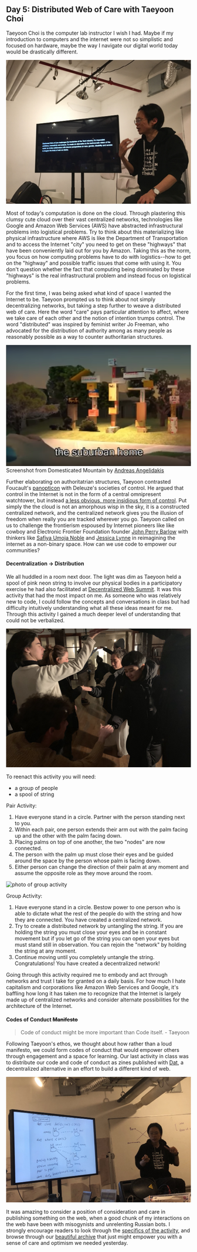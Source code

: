 ## Day 5: Distributed Web of Care with Taeyoon Choi
Taeyoon Choi is the computer lab instructor I wish I had. Maybe if my introduction to computers and the internet were not so simplistic and focused on hardware, maybe the way I navigate our digital world today would be drastically different.

!["Taeyoon teaching the Code Societies"](assets/taeyoon-1.JPG)

Most of today's computation is done on the cloud. Through plastering this clumsy cute cloud over their vast centralized networks, technologies like Google and Amazon Web Services (AWS) have abstracted infrastructural problems into logistical problems. Try to think about this materializing like physical infrastructure where AWS is like the Department of Transportation and to access the Internet "city" you need to get on these "highways" that have been conveniently laid out for you by Amazon. Taking this as the norm, you focus on how computing problems have to do with logistics--how to get on the "highway" and possible traffic issues that come with using it. You don't question whether the fact that computing being dominated by these "highways" is the real infrastructural problem and instead focus on logistical problems.

 For the first time, I was being asked what kind of space I wanted the Internet to be. Taeyoon prompted us to think about not simply decentralizing networks, but taking a step further to weave a distributed web of care. Here the word "care" pays particular attention to affect, where we take care of each other and the notion of intention trumps control. The word "distributed" was inspired by feminist writer Jo Freeman, who advocated for the distribution of authority among as many people as reasonably possible as a way to counter authoritarian structures.

!["A screenshot from Domesticated Mountain by Andreas Angelidakis."](assets/domesticated-mountain.png)
Screenshot from Domesticated Mountain by [Andreas Angelidakis](https://www.angelidakis.com/)

Further elaborating on authoritatrian structures, Taeyoon contrasted Foucault's [panopticon](https://en.wikipedia.org/wiki/Panopticon) with Deleuze's societies of control. He argued that control in the Internet is not in the form of a central omnipresent watchtower, but instead [a less obvious, more insidious form of control](https://cidadeinseguranca.files.wordpress.com/2012/02/deleuze_control.pdf).
Put simply the the cloud is not an amorphous wisp in the sky, it is a constructed centralized network, and the centralized network gives you the illusion of freedom when really you are tracked wherever you go. Taeyoon called on us to challenge the frontierism espoused by Internet pioneers like like cowboy and Electronic Frontier Foundation founder [John Perry Barlow](https://www.eff.org/deeplinks/2018/02/john-perry-barlow-internet-pioneer-1947-2018) with thinkers like [Safiya Umoja Noble](https://nyupress.org/books/9781479837243/) and [Jessica Lynne](https://www.jessicalynne.co/bio) in reimagining the internet as a non-binary space. How can we use code to empower our communities?

#### Decentralization -> Distribution
We all huddled in a room next door. The light was dim as Taeyoon held a spool of pink neon string to involve our physical bodies in a participatory exercise he had also facilitated at [Decentralized Web Summit](https://decentralizedweb.net/distributed-web-of-care/). It was this activity that had the most impact on me. As someone who was relatively new to code, I could follow the concepts and conversations in class but had difficulty intuitively understanding what all these ideas meant for me. Through this activity I gained a much deeper level of understanding that could not be verbalized.

!["photo of pair activity"](assets/pair-activity.jpg)

To reenact this activity you will need:
- a group of people
- a spool of string

Pair Activity:
1. Have everyone stand in a circle. Partner with the person standing next to you.
2. Within each pair, one person extends their arm out with the palm facing up and the other with the palm facing down.
3. Placing palms on top of one another, the two "nodes" are now connected.
4. The person with the palm up must close their eyes and be guided around the space by the person whose palm is facing down.
5. Either person can change the direction of their palm at any moment and assume the opposite role as they move around the room.

![photo of group activity](group-activity.jpg)

Group Activity:
1. Have everyone stand in a circle. Bestow power to one person who is able to dictate what the rest of the people do with the string and how they are connected. You have created a centralized network.
2. Try to create a distributed network by untangling the string. If you are holding the string you must close your eyes and be in constant movement but if you let go of the string you can open your eyes but must stand still in observation. You can rejoin the "network" by holding the string at any moment.
3. Continue moving until you completely untangle the string.
	Congratulations! You have created a decentralized network!

Going through this activity required me to embody and act through networks and trust I take for granted on a daily basis. For how much I hate capitalism and corporations like Amazon Web Services and Google, it's baffling how long it has taken me to recognize that the Internet is largely made up of centralized networks and consider alternate possibilities for the architecture of the Internet. 

#### Codes of Conduct <s> Manifesto </s>  
>Code of conduct might be more important than Code itself. - Taeyoon

Following Taeyoon's ethos, we thought about how rather than a loud manifesto, we could form codes of conduct that would empower others through engagement and a space for learning. Our last activity in class was to distribute our code and code of conduct as zines published with [Dat](https://datproject.org/), a decentralized alternative in an effort to build a different kind of web.

!["Taeyoon teaching about dat zines"](assets/taeyoon-2.jpg)

It was amazing to consider a position of consideration and care in publishing something on the web, when a good chunk of my interactions on the web have been with misogynists and unrelenting Russian bots. I strongly encourage readers to look through the [specifics of the activity](http://distributedweb.care/posts/codesocieties/), and browse through our [beautiful archive](dat://dwczines.hashbase.io/) that just might empower you with a sense of care and optimism we needed yesterday.
